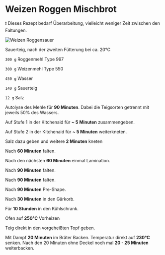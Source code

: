 # Weizen Roggen Mischbrot

:heavy_exclamation_mark: Dieses Rezept bedarf Überarbeitung, vielleicht weniger Zeit zwischen den Faltungen.

![Weizen Roggensauer](WeizenRoggensauer.jpg)

Sauerteig, nach der zweiten Fütterung bei ca. 20°C

`300 g` Roggenmehl Type 997

`300 g` Weizenmehl Type 550

`450 g` Wasser

`140 g` Sauerteig

`12 g` Salz

Autolyse des Mehle für **90 Minuten**.
Dabei die Teigsorten getrennt mit jeweils 50% des Wassers.

Auf Stufe 1 in der Kitchenaid für **~ 5 Minuten** zusammengeben.

Auf Stufe 2 in der Kitchenaid für **~ 5 Minuten** weiterkneten.

Salz dazu geben und weitere **2 Minuten** kneten

Nach **60 Minuten** falten.

Nach den nächsten **60 Minuten** einmal Lamination.

Nach **90 Minuten** falten.

Nach **90 Minuten** falten.

Nach **90 Minuten** Pre-Shape.

Nach **30 Minuten** in den Gärkorb.

Für **10 Stunden** in den Kühlschrank.

Ofen auf **250°C** Vorheizen

Teig direkt in den vorgeheißten Topf geben.

Mit Dampf **20 Minuten** im Bräter Backen. Temperatur direkt auf **230°C** senken. Nach den 20 Minuten ohne Deckel noch mal **20 - 25 Minuten** weiterbacken.

